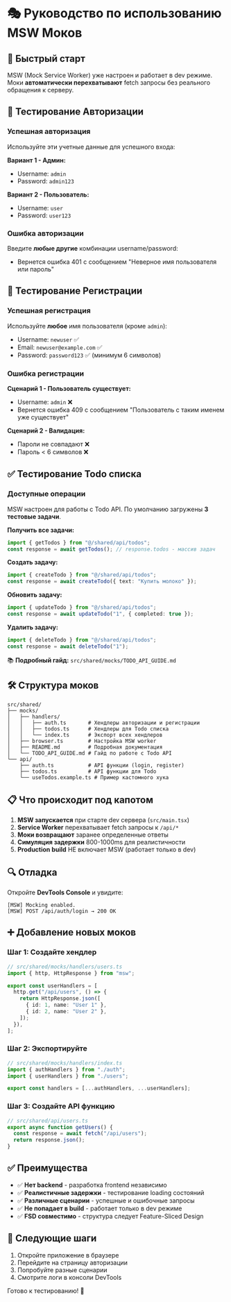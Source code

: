 # 🎭 Руководство по использованию MSW Моков

## 🚀 Быстрый старт

MSW (Mock Service Worker) уже настроен и работает в dev режиме. Моки **автоматически перехватывают** fetch запросы без реального обращения к серверу.

## 🔐 Тестирование Авторизации

### Успешная авторизация

Используйте эти учетные данные для успешного входа:

**Вариант 1 - Админ:**

- Username: `admin`
- Password: `admin123`

**Вариант 2 - Пользователь:**

- Username: `user`
- Password: `user123`

### Ошибка авторизации

Введите **любые другие** комбинации username/password:

- Вернется ошибка 401 с сообщением "Неверное имя пользователя или пароль"

## 📝 Тестирование Регистрации

### Успешная регистрация

Используйте **любое** имя пользователя (кроме `admin`):

- Username: `newuser` ✅
- Email: `newuser@example.com` ✅
- Password: `password123` ✅ (минимум 6 символов)

### Ошибка регистрации

**Сценарий 1 - Пользователь существует:**

- Username: `admin` ❌
- Вернется ошибка 409 с сообщением "Пользователь с таким именем уже существует"

**Сценарий 2 - Валидация:**

- Пароли не совпадают ❌
- Пароль < 6 символов ❌

## ✅ Тестирование Todo списка

### Доступные операции

MSW настроен для работы с Todo API. По умолчанию загружены **3 тестовые задачи**.

**Получить все задачи:**

```typescript
import { getTodos } from "@/shared/api/todos";
const response = await getTodos(); // response.todos - массив задач
```

**Создать задачу:**

```typescript
import { createTodo } from "@/shared/api/todos";
const response = await createTodo({ text: "Купить молоко" });
```

**Обновить задачу:**

```typescript
import { updateTodo } from "@/shared/api/todos";
const response = await updateTodo("1", { completed: true });
```

**Удалить задачу:**

```typescript
import { deleteTodo } from "@/shared/api/todos";
const response = await deleteTodo("1");
```

📚 **Подробный гайд:** `src/shared/mocks/TODO_API_GUIDE.md`

## 🛠️ Структура моков

```
src/shared/
├── mocks/
│   ├── handlers/
│   │   ├── auth.ts       # Хендлеры авторизации и регистрации
│   │   ├── todos.ts      # Хендлеры для Todo списка
│   │   └── index.ts      # Экспорт всех хендлеров
│   ├── browser.ts        # Настройка MSW worker
│   ├── README.md         # Подробная документация
│   └── TODO_API_GUIDE.md # Гайд по работе с Todo API
└── api/
    ├── auth.ts           # API функции (login, register)
    ├── todos.ts          # API функции для Todo
    └── useTodos.example.ts # Пример кастомного хука
```

## 📋 Что происходит под капотом

1. **MSW запускается** при старте dev сервера (`src/main.tsx`)
2. **Service Worker** перехватывает fetch запросы к `/api/*`
3. **Моки возвращают** заранее определенные ответы
4. **Симуляция задержки** 800-1000ms для реалистичности
5. **Production build** НЕ включает MSW (работает только в dev)

## 🔍 Отладка

Откройте **DevTools Console** и увидите:

```
[MSW] Mocking enabled.
[MSW] POST /api/auth/login → 200 OK
```

## ➕ Добавление новых моков

### Шаг 1: Создайте хендлер

```typescript
// src/shared/mocks/handlers/users.ts
import { http, HttpResponse } from "msw";

export const userHandlers = [
  http.get("/api/users", () => {
    return HttpResponse.json([
      { id: 1, name: "User 1" },
      { id: 2, name: "User 2" },
    ]);
  }),
];
```

### Шаг 2: Экспортируйте

```typescript
// src/shared/mocks/handlers/index.ts
import { authHandlers } from "./auth";
import { userHandlers } from "./users";

export const handlers = [...authHandlers, ...userHandlers];
```

### Шаг 3: Создайте API функцию

```typescript
// src/shared/api/users.ts
export async function getUsers() {
  const response = await fetch("/api/users");
  return response.json();
}
```

## ✅ Преимущества

- ✅ **Нет backend** - разработка frontend независимо
- ✅ **Реалистичные задержки** - тестирование loading состояний
- ✅ **Различные сценарии** - успешные и ошибочные запросы
- ✅ **Не попадает в build** - работает только в dev режиме
- ✅ **FSD совместимо** - структура следует Feature-Sliced Design

## 🎯 Следующие шаги

1. Откройте приложение в браузере
2. Перейдите на страницу авторизации
3. Попробуйте разные сценарии
4. Смотрите логи в консоли DevTools

Готово к тестированию! 🚀
